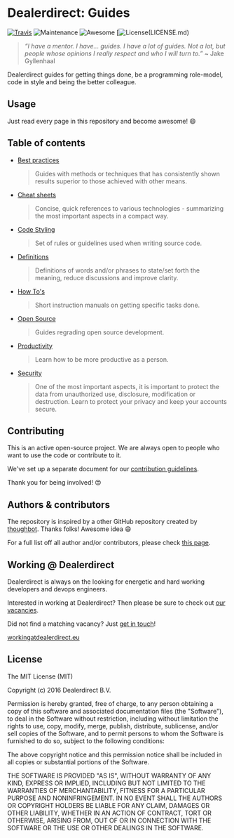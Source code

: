 # Dealerdirect: Guides

[![Travis][travis-shield]][travis]
![Maintenance][maintenance-shield]
![Awesome][awesome-shield]
[![License][license-shield](LICENSE.md)

> _“I have a mentor. I have... guides. I have a lot of guides. Not a lot,
> but people whose opinions I really respect and who I will turn to.”_
> ~ Jake Gyllenhaal

Dealerdirect guides for getting things done, be a programming role-model,
code in style and being the better colleague.

## Usage

Just read every page in this repository and become awesome! :smile:

## Table of contents

- [Best practices](best-practices)

  > Guides with methods or techniques that has consistently shown results
  > superior to those achieved with other means.

- [Cheat sheets](cheat-sheets)

  > Concise, quick references to various technologies - summarizing the most
  > important aspects in a compact way.

- [Code Styling](code-styling)

  > Set of rules or guidelines used when writing source code.

- [Definitions](definitions)

  > Definitions of words and/or phrases to state/set forth the meaning,
  > reduce discussions and improve clarity.

- [How To's](how-to)

  > Short instruction manuals on getting specific tasks done.

- [Open  Source](open-source)

  > Guides regrading open source development.

- [Productivity](productivity)

  > Learn how to be more productive as a person.

- [Security](security)

  > One of the most important aspects, it is important to protect the data from
  > unauthorized use, disclosure, modification or destruction.
  > Learn to protect your privacy and keep your accounts secure.

## Contributing

This is an active open-source project. We are always open to people who want to
use the code or contribute to it.

We've set up a separate document for our [contribution guidelines].

Thank you for being involved! :heart_eyes:

## Authors & contributors

The repository is inspired by a other GitHub repository created by [thoughbot].
Thanks folks! Awesome idea :smile:

For a full list off all author and/or contributors, please check [this page].

## Working @ Dealerdirect

Dealerdirect is always on the looking for energetic and hard working developers
and devops engineers.

Interested in working at Dealerdirect? 
Then please be sure to check out [our vacancies].

Did not find a matching vacancy? Just [get in touch]!

[workingatdealerdirect.eu]

## License

The MIT License (MIT)

Copyright (c) 2016 Dealerdirect B.V.

Permission is hereby granted, free of charge, to any person obtaining a copy
of this software and associated documentation files (the "Software"), to deal
in the Software without restriction, including without limitation the rights
to use, copy, modify, merge, publish, distribute, sublicense, and/or sell
copies of the Software, and to permit persons to whom the Software is
furnished to do so, subject to the following conditions:

The above copyright notice and this permission notice shall be included in
all copies or substantial portions of the Software.

THE SOFTWARE IS PROVIDED "AS IS", WITHOUT WARRANTY OF ANY KIND, EXPRESS OR
IMPLIED, INCLUDING BUT NOT LIMITED TO THE WARRANTIES OF MERCHANTABILITY,
FITNESS FOR A PARTICULAR PURPOSE AND NONINFRINGEMENT.  IN NO EVENT SHALL THE
AUTHORS OR COPYRIGHT HOLDERS BE LIABLE FOR ANY CLAIM, DAMAGES OR OTHER
LIABILITY, WHETHER IN AN ACTION OF CONTRACT, TORT OR OTHERWISE, ARISING FROM,
OUT OF OR IN CONNECTION WITH THE SOFTWARE OR THE USE OR OTHER DEALINGS IN
THE SOFTWARE.

[travis]: https://travis-ci.org/DealerDirect/guides
[travis-shield]: https://img.shields.io/travis/DealerDirect/guides.svg?style=flat-square
[maintenance-shield]: https://img.shields.io/maintenance/yes/2016.svg?style=flat-square
[awesome-shield]: https://img.shields.io/badge/awesome%3F-yes-brightgreen.svg?style=flat-square
[license-shield]: https://img.shields.io/github/license/dealerdirect/guides.svg?style=flat-square
[contribution guidelines]: CONTRIBUTING.md
[this page]: https://github.com/dealerdirect/templates/graphs/contributors
[thoughbot]: https://github.com/thoughtbot/guides
[our vacancies]: http://workingatdealerdirect.eu/?post_type=vacancy&s=&department=99
[get in touch]: http://workingatdealerdirect.eu/open-sollicitatie/
[workingatdealerdirect.eu]: http://www.workingatdealerdirect.eu
